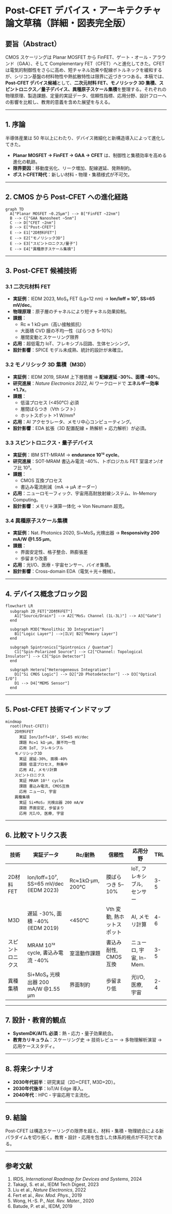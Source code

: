 # Post-CFET デバイス・アーキテクチャ 論文草稿（詳細・図表完全版）

## 要旨（Abstract）
CMOS スケーリングは Planar MOSFET から FinFET、ゲート・オール・アラウンド（GAA）、そして Complementary FET（CFET）へと進化してきた。CFET は電気的制御性をさらに高め、短チャネル効果や配線ボトルネックを緩和するが、シリコン基盤の材料物性や熱拡散特性は限界に近づきつつある。本稿では、**Post-CFET デバイス候補**として、**二次元材料 FET、モノリシック 3D 集積、スピントロニクス／量子デバイス、異種原子スケール集積**を整理する。それぞれの物理原理、製造課題、定量的実証データ、信頼性指標、応用分野、設計フローへの影響を比較し、教育的意義を含めた展望を与える。

---

## 1. 序論
半導体産業は 50 年以上にわたり、デバイス微細化と新構造導入によって進化してきた。  
- **Planar MOSFET → FinFET → GAA → CFET** は、制御性と集積効率を高める進化の軌跡。  
- **限界要因**：移動度劣化、リーク増加、配線遅延、発熱制約。  
- **ポストCFET時代**：新しい材料・物理・集積様式が不可欠。  

---

## 2. CMOS から Post-CFET への進化経路
```mermaid
graph TD
  A["Planar MOSFET ~0.25µm"] --> B["FinFET ~22nm"]
  B --> C["GAA Nanosheet ~5nm"]
  C --> D["CFET ~2nm"]
  D --> E["Post-CFET"]
  E --> E1["2D材料FET"]
  E --> E2["モノリシック3D"]
  E --> E3["スピントロニクス/量子"]
  E --> E4["異種原子スケール集積"]
```

---

## 3. Post-CFET 候補技術

### 3.1 二次元材料 FET
- **実証例**：IEDM 2023, MoS₂ FET (Lg=12 nm) → **Ion/Ioff ≈ 10⁷, SS=65 mV/dec**。  
- **物理原理**：原子層のチャネルにより短チャネル効果抑制。  
- **課題**：
  - Rc ≈ 1 kΩ·µm（高い接触抵抗）  
  - 大面積 CVD 膜の不均一性（ばらつき 5–10%）  
  - 層間変動とスケーリング限界  
- **応用**：超低電力 IoT、フレキシブル回路、生体センシング。  
- **設計影響**：SPICE モデル未成熟、統計的設計が未確立。  

### 3.2 モノリシック 3D 集積（M3D）
- **実証例**：IEDM 2019, SRAM 上下層積層 → **配線遅延 -30%、面積 -40%**。  
- **研究進展**：*Nature Electronics 2022*, AI ワークロードで **エネルギー効率 +1.7x**。  
- **課題**：
  - 低温プロセス (<450℃) 必須  
  - 層間ばらつき（Vth シフト）  
  - ホットスポット >1 W/mm²  
- **応用**：AI アクセラレータ、メモリ中心コンピューティング。  
- **設計影響**：EDA 拡張（3D 配置配線 + 熱解析 + 応力解析）が必須。  

### 3.3 スピントロニクス・量子デバイス
- **実証例**：IBM STT-MRAM → **endurance 10¹² cycle**。  
- **研究進展**：SOT-MRAM 書込み電流 -40%、トポロジカル FET 室温オン/オフ比 10³。  
- **課題**：
  - CMOS 互換プロセス  
  - 書込み電流削減（mA → µA オーダー）  
- **応用**：ニューロモーフィック、宇宙用高耐放射線システム、In-Memory Computing。  
- **設計影響**：メモリ＋演算一体化 → Von Neumann 超克。  

### 3.4 異種原子スケール集積
- **実証例**：Nat. Photonics 2020, Si+MoS₂ 光検出器 → **Responsivity 200 mA/W @1.55 µm**。  
- **課題**：
  - 界面安定性、格子整合、熱膨張差  
  - 歩留まり改善  
- **応用**：光I/O、医療・宇宙センサー、バイオ集積。  
- **設計影響**：Cross-domain EDA（電気＋光＋機械）。  

---

## 4. デバイス概念ブロック図
```mermaid
flowchart LR
  subgraph 2D_FET["2D材料FET"]
    A1["Source/Drain"] --> A2["MoS₂ Channel (1L-3L)"] --> A3["Gate"]
  end

  subgraph M3D["Monolithic 3D Integration"]
    B1["Logic Layer"] -->|ILV| B2["Memory Layer"]
  end

  subgraph Spintronics["Spintronics / Quantum"]
    C1["Spin-Polarized Source"] --> C2["Channel: Topological Insulator"] --> C3["Spin Detector"]
  end

  subgraph Hetero["Heterogeneous Integration"]
    D1["Si CMOS Logic"] --> D2["2D Photodetector"] --> D3["Optical I/O"]
    D1 --> D4["MEMS Sensor"]
  end
```

---

## 5. Post-CFET 技術マインドマップ
```mermaid
mindmap
  root((Post-CFET))
    2D材料FET
      実証 Ion/Ioff=10⁷, SS=65 mV/dec
      課題 Rc=1 kΩ·µm, 膜不均一性
      応用 IoT, フレキシブル
    モノリシック3D
      実証 遅延-30%, 面積-40%
      課題 低温プロセス, 熱集中
      応用 AI, メモリ計算
    スピントロニクス
      実証 MRAM 10¹² cycle
      課題 書込み電流, CMOS互換
      応用 ニューロ, 宇宙
    異種集積
      実証 Si+MoS₂ 光検出器 200 mA/W
      課題 界面安定, 歩留まり
      応用 光I/O, 医療, 宇宙
```

---

## 6. 比較マトリクス表

| 技術            | 実証データ                                    | Rc/耐熱 | 信頼性             | 応用分野                   | TRL |
|-----------------|---------------------------------------------|---------|------------------|----------------------------|-----|
| 2D材料FET       | Ion/Ioff=10⁷, SS=65 mV/dec (IEDM 2023)      | Rc≈1kΩ·µm, 200℃ | 膜ばらつき 5–10% | IoT, フレキシブル, センサー | 3-5 |
| M3D             | 遅延 -30%, 面積 -40% (IEDM 2019)            | <450℃ | Vth 変動, 熱ホットスポット | AI, メモリ計算              | 4-6 |
| スピントロニクス | MRAM 10¹² cycle, 書込み電流 -40%           | 室温動作課題 | 書込み耐性, CMOS互換 | ニューロ, 宇宙, In-Mem.     | 3-5 |
| 異種集積        | Si+MoS₂ 光検出器 200 mA/W @1.55 µm          | 界面制約 | 歩留まり低         | 光I/O, 医療, 宇宙           | 2-4 |

---

## 7. 設計・教育的観点
- **SystemDK/AITL 必須**：熱・応力・量子効果統合。  
- **教育カリキュラム**：スケーリング史 → 技術レビュー → 多物理解析演習 → 応用ケーススタディ。  

---

## 8. 将来シナリオ
- **2030年代前半**：研究実証（2D+CFET, M3D+2D）。  
- **2030年代後半**：IoT/AI Edge 導入。  
- **2040年代**：HPC・宇宙応用で主流化。  

---

## 9. 結論
Post-CFET は構造スケーリングの限界を超え、材料・集積・物理統合による新パラダイムを切り拓く。教育・設計・応用を包含した体系的視点が不可欠である。  

---

## 参考文献
1. IRDS, *International Roadmap for Devices and Systems*, 2024  
2. Takagi, S. et al., IEDM Tech Digest, 2023  
3. Liu et al., *Nature Electronics*, 2022  
4. Fert et al., *Rev. Mod. Phys.*, 2019  
5. Wong, H.-S. P., *Nat. Rev. Mater.*, 2020  
6. Batude, P. et al., IEDM, 2019  
